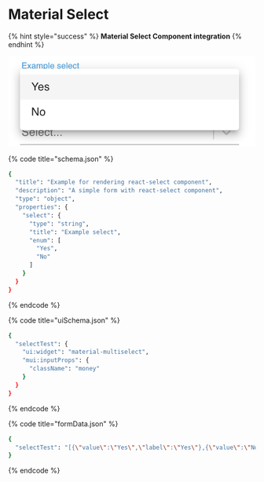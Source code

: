 # Material Select

{% hint style="success" %}
**Material Select Component integration**
{% endhint %}

![Material Select](../../.gitbook/assets/image%20%2814%29.png)

{% code title="schema.json" %}
```bash
{
  "title": "Example for rendering react-select component",
  "description": "A simple form with react-select component",
  "type": "object",
  "properties": {
    "select": {
      "type": "string",
      "title": "Example select",
      "enum": [
        "Yes",
        "No"
      ]
    }
  }
}
```
{% endcode %}

{% code title="uiSchema.json" %}
```bash
{
  "selectTest": {
    "ui:widget": "material-multiselect",
    "mui:inputProps": {
      "className": "money"
    }
  }
}
```
{% endcode %}

{% code title="formData.json" %}
```bash
{
  "selectTest": "[{\"value\":\"Yes\",\"label\":\"Yes\"},{\"value\":\"No\",\"label\":\"No\"}]"
}
```
{% endcode %}

